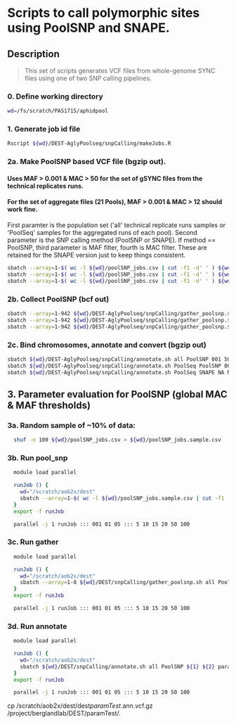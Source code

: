# Scripts to call polymorphic sites using PoolSNP and SNAPE.

## Description
> This set of scripts generates VCF files from whole-genome SYNC files using one of two SNP calling pipelines.

### 0. Define working directory
```bash
wd=/fs/scratch/PAS1715/aphidpool
```

### 1. Generate job id file
```bash
Rscript ${wd}/DEST-AglyPoolseq/snpCalling/makeJobs.R
```

### 2a. Make PoolSNP based VCF file (bgzip out). 
#### Uses MAF > 0.001 & MAC > 50 for the set of gSYNC files from the  technical replicates runs. 
#### For the set of aggregate files (21 Pools), MAF > 0.001 & MAC >  12 should work fine. 
First paramter is the population set ('all' technical replicate runs samples or 'PoolSeq' samples for the aggregated runs of each pool). Second parameter is the SNP calling method (PoolSNP or SNAPE). If method == PoolSNP, third parameter is MAF filter, fourth is MAC filter. These are retained for the SNAPE version just to keep things consistent.

```bash
sbatch --array=1-$( wc -l ${wd}/poolSNP_jobs.csv | cut -f1 -d' ' ) ${wd}/DEST-AglyPoolseq/snpCalling/run_poolsnp.sh all PoolSNP 001 50 15Apr2021 poolSNP_jobs.csv
sbatch --array=1-$( wc -l ${wd}/poolSNP_jobs.csv | cut -f1 -d' ' ) ${wd}/DEST-AglyPoolseq/snpCalling/run_poolsnp.sh PoolSeq PoolSNP 001 12 15Apr2021 poolSNP_jobs.csv
sbatch --array=1-$( wc -l ${wd}/poolSNP_jobs.csv | cut -f1 -d' ' ) ${wd}/DEST-AglyPoolseq/snpCalling/run_poolsnp.sh PoolSeq SNAPE NA NA 15Apr2021 poolSNP_jobs.csv
```

### 2b. Collect PoolSNP (bcf out)
```bash
sbatch --array=1-942 ${wd}/DEST-AglyPoolseq/snpCalling/gather_poolsnp.sh all PoolSNP 001 50 15Apr2021
sbatch --array=1-942 ${wd}/DEST-AglyPoolseq/snpCalling/gather_poolsnp.sh PoolSeq PoolSNP 001 12 15Apr2021
sbatch --array=1-942 ${wd}/DEST-AglyPoolseq/snpCalling/gather_poolsnp.sh PoolSeq SNAPE NA NA 15Apr2021
```


### 2c. Bind chromosomes, annotate and convert (bgzip out)
```bash
sbatch ${wd}/DEST-AglyPoolseq/snpCalling/annotate.sh all PoolSNP 001 50 15Apr2021
sbatch ${wd}/DEST-AglyPoolseq/snpCalling/annotate.sh PoolSeq PoolSNP 001 12 15Apr2021
sbatch ${wd}/DEST-AglyPoolseq/snpCalling/annotate.sh PoolSeq SNAPE NA NA 15Apr2021
```



## 3. Parameter evaluation for PoolSNP (global MAC & MAF thresholds)
### 3a. Random sample of ~10% of data:
```bash
  shuf -n 100 ${wd}/poolSNP_jobs.csv > ${wd}/poolSNP_jobs.sample.csv
```

### 3b. Run pool_snp
```bash
  module load parallel

  runJob () {
    wd="/scratch/aob2x/dest"
    sbatch --array=1-$( wc -l ${wd}/poolSNP_jobs.sample.csv | cut -f1 -d' ' ) ${wd}/DEST/snpCalling/run_poolsnp.sh all PoolSNP ${1} ${2} paramTest poolSNP_jobs.sample.csv
  }
  export -f runJob

  parallel -j 1 runJob ::: 001 01 05 ::: 5 10 15 20 50 100

```


### 3c. Run gather
```bash
  module load parallel

  runJob () {
    wd="/scratch/aob2x/dest"
    sbatch --array=1-8 ${wd}/DEST/snpCalling/gather_poolsnp.sh all PoolSNP ${1} ${2} paramTest
  }
  export -f runJob

  parallel -j 1 runJob ::: 001 01 05 ::: 5 10 15 20 50 100
```


### 3d. Run annotate
```bash
  module load parallel

  runJob () {
    wd="/scratch/aob2x/dest"
    sbatch ${wd}/DEST/snpCalling/annotate.sh all PoolSNP ${1} ${2} paramTest
  }
  export -f runJob

  parallel -j 1 runJob ::: 001 01 05 ::: 5 10 15 20 50 100
```
cp /scratch/aob2x/dest/dest*paramTest*.ann.vcf.gz /project/berglandlab/DEST/paramTest/.
